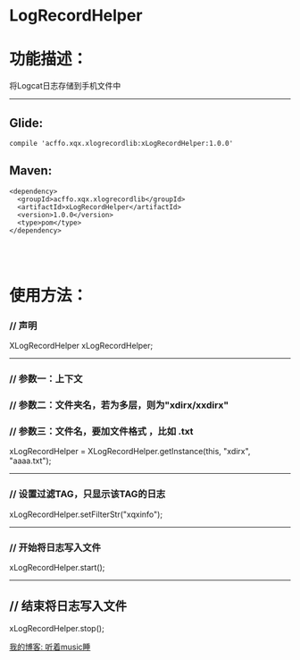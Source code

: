 # LogRecordHelper


# 功能描述：

将Logcat日志存储到手机文件中

-------------------------------------------------------------------

## Glide:
```
compile 'acffo.xqx.xlogrecordlib:xLogRecordHelper:1.0.0'
```


## Maven:
```
<dependency>
  <groupId>acffo.xqx.xlogrecordlib</groupId>
  <artifactId>xLogRecordHelper</artifactId>
  <version>1.0.0</version>
  <type>pom</type>
</dependency>
```
<br><br>
# 使用方法：

### // 声明
 
 XLogRecordHelper xLogRecordHelper;
 
  ---------

### // 参数一：上下文
 
### // 参数二：文件夹名，若为多层，则为"xdirx/xxdirx"
 
### // 参数三：文件名，要加文件格式 ，比如 .txt
 
 xLogRecordHelper = XLogRecordHelper.getInstance(this, "xdirx", "aaaa.txt"); 
 
 ---------
 
### // 设置过滤TAG，只显示该TAG的日志
 
 xLogRecordHelper.setFilterStr("xqxinfo");  
 
  ---------

 
### // 开始将日志写入文件
 
 xLogRecordHelper.start();
 
  ---------

 
## // 结束将日志写入文件
 
 xLogRecordHelper.stop();




 [我的博客: 听着music睡](http://www.cnblogs.com/xqxacm/)
